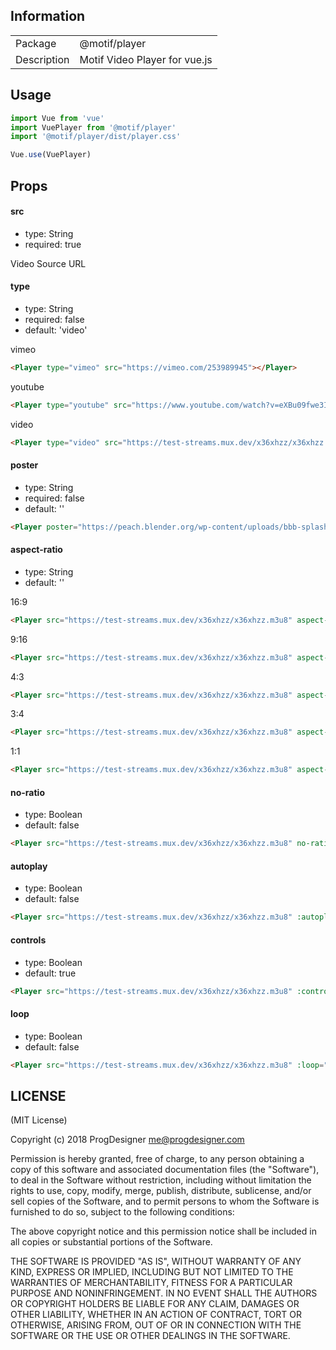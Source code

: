 ## Information

<table>
<tr>
<td>Package</td><td>@motif/player</td>
</tr>
<tr>
<td>Description</td>
<td>Motif Video Player for vue.js</td>
</tr>
</table>



## Usage

```js
import Vue from 'vue'
import VuePlayer from '@motif/player'
import '@motif/player/dist/player.css'

Vue.use(VuePlayer)

```


## Props

#### src
*	type: String
*	required: true

Video Source URL

#### type
*	type: String
*	required: false
*	default: 'video'

vimeo

```html
<Player type="vimeo" src="https://vimeo.com/253989945"></Player>
```

youtube

```html
<Player type="youtube" src="https://www.youtube.com/watch?v=eXBu09fwe3I"></Player>
```

video

```html
<Player type="video" src="https://test-streams.mux.dev/x36xhzz/x36xhzz.m3u8"></Player>
```

#### poster
*	type: String
*	required: false
*	default: ''

```html
<Player poster="https://peach.blender.org/wp-content/uploads/bbb-splash.png?x23406" src="https://test-streams.mux.dev/x36xhzz/x36xhzz.m3u8"></Player>
```

#### aspect-ratio
*	type: String
*	default: ''

16:9

```html
<Player src="https://test-streams.mux.dev/x36xhzz/x36xhzz.m3u8" aspect-ratio="16:9"></Player>
```

9:16

```html
<Player src="https://test-streams.mux.dev/x36xhzz/x36xhzz.m3u8" aspect-ratio="9:16"></Player>
```

4:3

```html
<Player src="https://test-streams.mux.dev/x36xhzz/x36xhzz.m3u8" aspect-ratio="4:3"></Player>
```

3:4

```html
<Player src="https://test-streams.mux.dev/x36xhzz/x36xhzz.m3u8" aspect-ratio="3:4"></Player>
```

1:1

```html
<Player src="https://test-streams.mux.dev/x36xhzz/x36xhzz.m3u8" aspect-ratio="1"></Player>
```

#### no-ratio
*	type: Boolean
*	default: false

```html
<Player src="https://test-streams.mux.dev/x36xhzz/x36xhzz.m3u8" no-ratio></Player>
```

#### autoplay
*	type: Boolean
*	default: false

```html
<Player src="https://test-streams.mux.dev/x36xhzz/x36xhzz.m3u8" :autoplay="true"></Player>
```

#### controls
*	type: Boolean
*	default: true

```html
<Player src="https://test-streams.mux.dev/x36xhzz/x36xhzz.m3u8" :controls="false"></Player>
```

#### loop
*	type: Boolean
*	default: false

```html
<Player src="https://test-streams.mux.dev/x36xhzz/x36xhzz.m3u8" :loop="true"></Player>
```


## LICENSE

(MIT License)

Copyright (c) 2018 ProgDesigner <me@progdesigner.com>

Permission is hereby granted, free of charge, to any person obtaining
a copy of this software and associated documentation files (the
"Software"), to deal in the Software without restriction, including
without limitation the rights to use, copy, modify, merge, publish,
distribute, sublicense, and/or sell copies of the Software, and to
permit persons to whom the Software is furnished to do so, subject to
the following conditions:

The above copyright notice and this permission notice shall be
included in all copies or substantial portions of the Software.

THE SOFTWARE IS PROVIDED "AS IS", WITHOUT WARRANTY OF ANY KIND,
EXPRESS OR IMPLIED, INCLUDING BUT NOT LIMITED TO THE WARRANTIES OF
MERCHANTABILITY, FITNESS FOR A PARTICULAR PURPOSE AND
NONINFRINGEMENT. IN NO EVENT SHALL THE AUTHORS OR COPYRIGHT HOLDERS BE
LIABLE FOR ANY CLAIM, DAMAGES OR OTHER LIABILITY, WHETHER IN AN ACTION
OF CONTRACT, TORT OR OTHERWISE, ARISING FROM, OUT OF OR IN CONNECTION
WITH THE SOFTWARE OR THE USE OR OTHER DEALINGS IN THE SOFTWARE.
